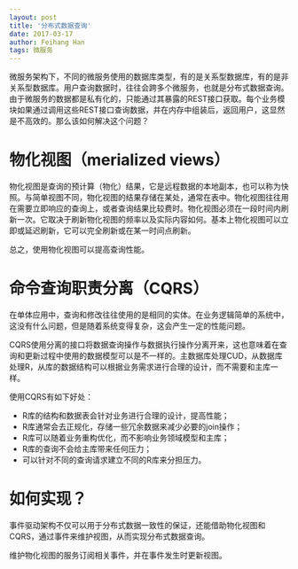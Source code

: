 ```yaml
---
layout: post
title: '分布式数据查询'
date: 2017-03-17
author: Feihang Han
tags: 微服务
---
```


微服务架构下，不同的微服务使用的数据库类型，有的是关系型数据库，有的是非关系型数据库。用户查询数据时，往往会跨多个微服务，也就是分布式数据查询。由于微服务的数据都是私有化的，只能通过其暴露的REST接口获取。每个业务模块如果通过调用这些REST接口查询数据，并在内存中组装后，返回用户，这显然是不高效的。那么该如何解决这个问题？

# 物化视图（merialized views）

物化视图是查询的预计算（物化）结果，它是远程数据的本地副本，也可以称为快照。与简单视图不同，物化视图的结果存储在某处，通常在表中。物化视图往往用在需要立即响应的查询上，或者查询结果比较费时。物化视图必须在一段时间内刷新一次。它取决于刷新物化视图的频率以及实际内容如何。基本上物化视图可以立即或延迟刷新，它可以完全刷新或在某一时间点刷新。

总之，使用物化视图可以提高查询性能。

# 命令查询职责分离（CQRS）

在单体应用中，查询和修改往往使用的是相同的实体。在业务逻辑简单的系统中，这没有什么问题，但是随着系统变得复杂，这会产生一定的性能问题。

CQRS使用分离的接口将数据查询操作与数据执行操作分离开来，这也意味着在查询和更新过程中使用的数据模型可以是不一样的。主数据库处理CUD，从数据库处理R，从库的数据结构可以根据业务需求进行合理的设计，而不需要和主库一样。

使用CQRS有如下好处：

* R库的结构和数据表会针对业务进行合理的设计，提高性能；
* R库通常会去正规化，存储一些冗余数据来减少必要的join操作；
* R库可以随着业务重构优化，而不影响业务领域模型和主库；
* R库的查询不会给主库带来任何压力；
* 可以针对不同的查询请求建立不同的R库来分担压力。

# 如何实现？

事件驱动架构不仅可以用于分布式数据一致性的保证，还能借助物化视图和CQRS，通过事件来维护视图，从而实现分布式数据查询。

维护物化视图的服务订阅相关事件，并在事件发生时更新视图。





